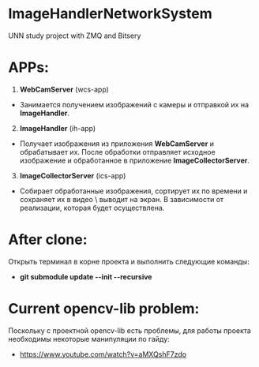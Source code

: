 # ImageHandlerNetworkSystem
UNN study project with ZMQ and Bitsery

# APPs:
1) **WebCamServer** (wcs-app)
* Занимается получением изображений с камеры и отправкой их на **ImageHandler**.
2) **ImageHandler** (ih-app)
* Получает изображения из приложения **WebCamServer** и обрабатывает их. После обработки отправляет исходное изображение и обработанное в приложение **ImageCollectorServer**.
3) **ImageCollectorServer** (ics-app)
* Собирает обработанные изображения, сортирует их по времени и сохраняет их в видео \ выводит на экран. В зависимости от реализации, которая будет осуществлена.

# After clone:
Открыть терминал в корне проекта и выполнить следующие команды:
* **git submodule update --init --recursive**

# Current opencv-lib problem:
Поскольку с проектной opencv-lib есть проблемы, для работы проекта необходимы некоторые манипуляции по гайду:
* https://www.youtube.com/watch?v=aMXQshF7zdo
